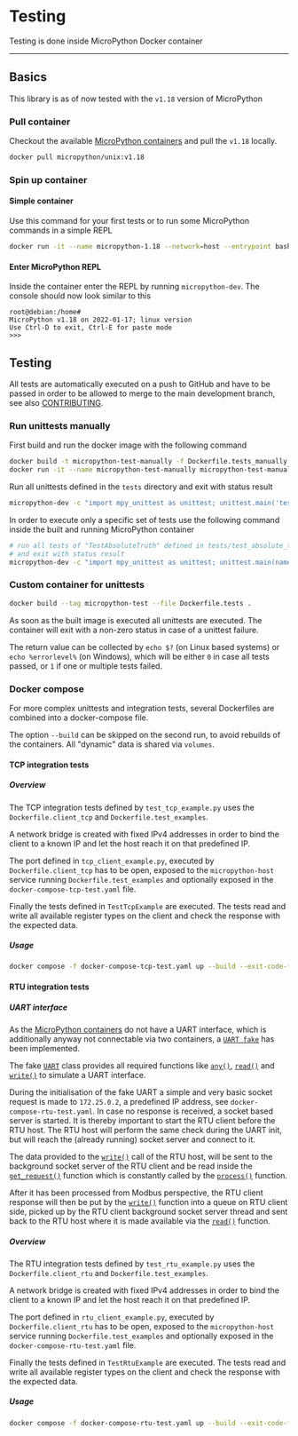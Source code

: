 # Testing

Testing is done inside MicroPython Docker container

---------------

## Basics

This library is as of now tested with the `v1.18` version of MicroPython

### Pull container

Checkout the available
[MicroPython containers](https://hub.docker.com/r/micropython/unix/tags) and
pull the `v1.18` locally.

```bash
docker pull micropython/unix:v1.18
```

### Spin up container

#### Simple container

Use this command for your first tests or to run some MicroPython commands in
a simple REPL

```bash
docker run -it --name micropython-1.18 --network=host --entrypoint bash micropython/unix:v1.18
```

#### Enter MicroPython REPL

Inside the container enter the REPL by running `micropython-dev`. The console
should now look similar to this

```
root@debian:/home#
MicroPython v1.18 on 2022-01-17; linux version
Use Ctrl-D to exit, Ctrl-E for paste mode
>>>
```

## Testing

All tests are automatically executed on a push to GitHub and have to be passed
in order to be allowed to merge to the main development branch, see also [CONTRIBUTING](CONTRIBUTING.md).

### Run unittests manually

First build and run the docker image with the following command

```bash
docker build -t micropython-test-manually -f Dockerfile.tests_manually .
docker run -it --name micropython-test-manually micropython-test-manually
```

Run all unittests defined in the `tests` directory and exit with status result

```bash
micropython-dev -c "import mpy_unittest as unittest; unittest.main('tests')"
```

In order to execute only a specific set of tests use the following command
inside the built and running MicroPython container

```bash
# run all tests of "TestAbsoluteTruth" defined in tests/test_absolute_truth.py
# and exit with status result
micropython-dev -c "import mpy_unittest as unittest; unittest.main(name='tests.test_absolute_truth', fromlist=['TestAbsoluteTruth'])"
```

### Custom container for unittests

```bash
docker build --tag micropython-test --file Dockerfile.tests .
```

As soon as the built image is executed all unittests are executed. The
container will exit with a non-zero status in case of a unittest failure.

The return value can be collected by `echo $?` (on Linux based systems) or
`echo %errorlevel%` (on Windows), which will be either `0` in case all tests
passed, or `1` if one or multiple tests failed.

### Docker compose

For more complex unittests and integration tests, several Dockerfiles are
combined into a docker-compose file.

The option `--build` can be skipped on the second run, to avoid rebuilds of
the containers. All "dynamic" data is shared via `volumes`.

#### TCP integration tests

##### Overview

The TCP integration tests defined by `test_tcp_example.py` uses the
`Dockerfile.client_tcp` and `Dockerfile.test_examples`.

A network bridge is created with fixed IPv4 addresses in order to bind the
client to a known IP and let the host reach it on that predefined IP.

The port defined in `tcp_client_example.py`, executed by
`Dockerfile.client_tcp` has to be open, exposed to the `micropython-host`
service running `Dockerfile.test_examples` and optionally exposed in the
`docker-compose-tcp-test.yaml` file.

Finally the tests defined in `TestTcpExample` are executed. The tests read and
write all available register types on the client and check the response with
the expected data.

##### Usage

```bash
docker compose -f docker-compose-tcp-test.yaml up --build --exit-code-from micropython-host --remove-orphans
```

#### RTU integration tests

##### UART interface

As the [MicroPython containers](https://hub.docker.com/r/micropython/unix/tags)
do not have a UART interface, which is additionally anyway not connectable via
two containers, a [`UART fake`](fakes.machine.UART) has been implemented.

The fake [`UART`](fakes.machine.UART) class provides all required functions
like [`any()`](fakes.machine.UART.any), [`read()`](fakes.machine.UART.read) and
[`write()`](fakes.machine.UART.write) to simulate a UART interface.

During the initialisation of the fake UART a simple and very basic socket
request is made to `172.25.0.2`, a predefined IP address, see
`docker-compose-rtu-test.yaml`. In case no response is received, a socket based
server is started. It is thereby important to start the RTU client before the
RTU host. The RTU host will perform the same check during the UART init, but
will reach the (already running) socket server and connect to it.

The data provided to the [`write()`](fakes.machine.UART.write) call of the RTU
host, will be sent to the background socket server of the RTU client and be
read inside the [`get_request()`](umodbus.serial.Serial.get_request) function
which is constantly called by the [`process()`](umodbus.modbus.Modbus.process)
function.

After it has been processed from Modbus perspective, the RTU client response
will then be put by the [`write()`](fakes.machine.UART.write) function into a
queue on RTU client side, picked up by the RTU client background socket server
thread and sent back to the RTU host where it is made available via the
[`read()`](fakes.machine.UART.read) function.

##### Overview

The RTU integration tests defined by `test_rtu_example.py` uses the
`Dockerfile.client_rtu` and `Dockerfile.test_examples`.

A network bridge is created with fixed IPv4 addresses in order to bind the
client to a known IP and let the host reach it on that predefined IP.

The port defined in `rtu_client_example.py`, executed by
`Dockerfile.client_rtu` has to be open, exposed to the `micropython-host`
service running `Dockerfile.test_examples` and optionally exposed in the
`docker-compose-rtu-test.yaml` file.

Finally the tests defined in `TestRtuExample` are executed. The tests read and
write all available register types on the client and check the response with
the expected data.

##### Usage

```bash
docker compose -f docker-compose-rtu-test.yaml up --build --exit-code-from micropython-host-rtu --remove-orphans
```

<!-- Links -->
[ref-fakes]: https://github.com/brainelectronics/micropython-modbus/blob/develop/fakes/machine.py
